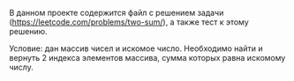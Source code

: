 В данном проекте содержится файл с решением задачи (https://leetcode.com/problems/two-sum/), а также тест к этому решению.

Условие: дан массив чисел и искомое число. Необходимо найти и вернуть 2 индекса элементов массива, сумма которых равна искомому числу.
